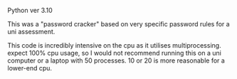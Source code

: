Python ver 3.10

This was a "password cracker" based on very specific password rules for a uni assessment.

This code is incredibly intensive on the cpu as it utilises multiprocessing. expect 100% cpu usage, so I would not recommend running this on a uni computer or a laptop with 50 processes. 10 or 20 is more reasonable for a lower-end cpu.

